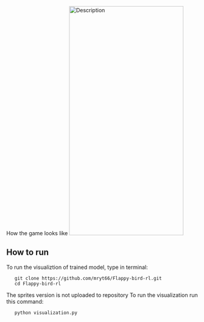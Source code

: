 How the game looks like
<img src="https://github.com/user-attachments/assets/30f2586f-20d2-447a-af4f-152f9f63f448" alt="Description" width="300" height="600">

## How to run
To run the visualiztion of trained model, type in terminal:
```
   git clone https://github.com/mryt66/Flappy-bird-rl.git
   cd Flappy-bird-rl
```

The sprites version is not uploaded to repository
To run the visualization run this command:
```
   python visualization.py
```
